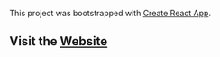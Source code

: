 This project was bootstrapped with [Create React App](https://github.com/facebookincubator/create-react-app).

## Visit the [Website](autumnlightsfestival.herokuapp.com)
